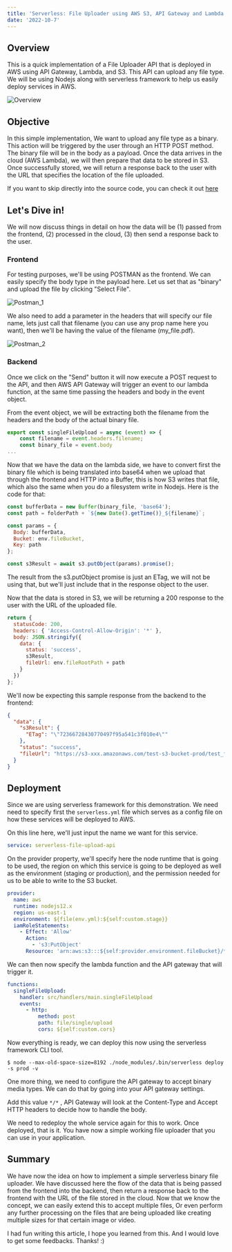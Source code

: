 ```yaml
---
title: 'Serverless: File Uploader using AWS S3, API Gateway and Lambda'
date: '2022-10-7'
---
```


## Overview

This is a quick implementation of a File Uploader API that is deployed in AWS using API Gateway, Lambda, and S3. This API can upload any file type. We will be using Nodejs along with serverless framework to help us easily deploy services in AWS.

![Overview](./overview.png)

## Objective

In this simple implementation, We want to upload any file type as a binary. This action will be triggered by the user through an HTTP POST method. The binary file will be in the body as a payload. Once the data arrives in the cloud (AWS Lambda), we will then prepare that data to be stored in S3. Once successfully stored, we will return a response back to the user with the URL that specifies the location of the file uploaded.

If you want to skip directly into the source code, you can check it out [here](https://github.com/vynci/serverless-file-upload-api)

## Let's Dive in!

We will now discuss things in detail on how the data will be (1) passed from the frontend, (2) processed in the cloud, (3) then send a response back to the user.

### Frontend

For testing purposes, we'll be using POSTMAN as the frontend. We can easily specify the body type in the payload here. Let us set that as "binary" and upload the file by clicking "Select File".

![Postman_1](./postman_1.png)

We also need to add a parameter in the headers that will specify our file name, lets just call that filename (you can use any prop name here you want), then we'll be having the value of the filename (my_file.pdf).

![Postman_2](./postman_2.png)

### Backend

Once we click on the "Send" button it will now execute a POST request to the API, and then AWS API Gateway will trigger an event to our lambda function, at the same time passing the headers and body in the event object.

From the event object, we will be extracting both the filename from the headers and the body of the actual binary file.

```js
export const singleFileUpload = async (event) => {
    const filename = event.headers.filename;
    const binary_file = event.body
...
```

Now that we have the data on the lambda side, we have to convert first the binary file which is being translated into base64 when we upload that through the frontend and HTTP into a Buffer, this is how S3 writes that file, which also the same when you do a filesystem write in Nodejs. Here is the code for that:

```js
const bufferData = new Buffer(binary_file, 'base64');
const path = folderPath + `${new Date().getTime()}_${filename}`;

const params = {
  Body: bufferData,
  Bucket: env.fileBucket,
  Key: path
};

const s3Result = await s3.putObject(params).promise();
```

The result from the s3.putObject promise is just an ETag, we will not be using that, but we'll just include that in the response object to the user.

Now that the data is stored in S3, we will be returning a 200 response to the user with the URL of the uploaded file.

```js
return {
  statusCode: 200,
  headers: { 'Access-Control-Allow-Origin': '*' },
  body: JSON.stringify({
    data: {
      status: 'success',
      s3Result,
      fileUrl: env.fileRootPath + path
    }
  })
};
```

We'll now be expecting this sample response from the backend to the frontend:

```json
{
  "data": {
    "s3Result": {
      "ETag": "\"72366728430770497f95a541c3f010e4\""
    },
    "status": "success",
    "fileUrl": "https://s3-xxx.amazonaws.com/test-s3-bucket-prod/test_folder/1666644793194_my_file.pdf"
  }
}
```

## Deployment

Since we are using serverless framework for this demonstration. We need need to specify first the `serverless.yml` file which serves as a config file on how these services will be deployed to AWS.

On this line here, we'll just input the name we want for this service.

```yaml
service: serverless-file-upload-api
```

On the provider property, we'll specify here the node runtime that is going to be used, the region on which this service is going to be deployed as well as the environment (staging or production), and the permission needed for us to be able to write to the S3 bucket.

```yaml
provider:
  name: aws
  runtime: nodejs12.x
  region: us-east-1
  environment: ${file(env.yml):${self:custom.stage}}
  iamRoleStatements:
    - Effect: 'Allow'
      Action:
        - 's3:PutObject'
      Resource: 'arn:aws:s3:::${self:provider.environment.fileBucket}/*'
```

We can then now specify the lambda function and the API gateway that will trigger it.

```yaml
functions:
  singleFileUpload:
    handler: src/handlers/main.singleFileUpload
    events:
      - http:
          method: post
          path: file/single/upload
          cors: ${self:custom.cors}
```

Now everything is ready, we can deploy this now using the serverless framework CLI tool.

```shell
$ node --max-old-space-size=8192 ./node_modules/.bin/serverless deploy -s prod -v
```

One more thing, we need to configure the API gateway to accept binary media types. We can do that by going into your API gateway settings.

Add this value `*/*` , API Gateway will look at the Content-Type and Accept HTTP headers to decide how to handle the body.

We need to redeploy the whole service again for this to work. Once deployed, that is it. You have now a simple working file uploader that you can use in your application.

## Summary

We have now the idea on how to implement a simple serverless binary file uploader. We have discussed here the flow of the data that is being passed from the frontend into the backend, then return a response back to the frontend with the URL of the file stored in the cloud. Now that we know the concept, we can easily extend this to accept multiple files, Or even perform any further processing on the files that are being uploaded like creating multiple sizes for that certain image or video.

I had fun writing this article, I hope you learned from this. And I would love to get some feedbacks. Thanks! :)

